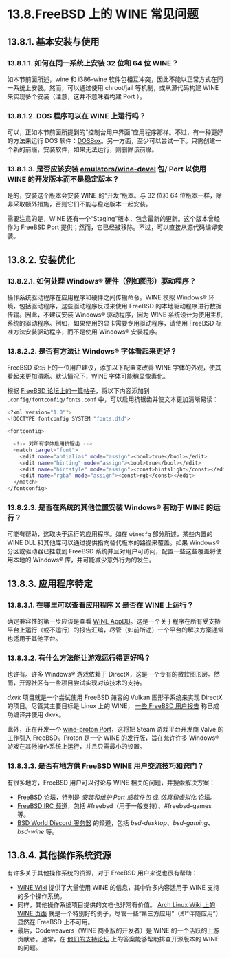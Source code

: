 # 13.8.FreeBSD 上的 WINE 常见问题

## 13.8.1. 基本安装与使用

### 13.8.1.1. 如何在同一系统上安装 32 位和 64 位 WINE？

如本节前面所述，wine 和 i386-wine 软件包相互冲突，因此不能以正常方式在同一系统上安装。然而，可以通过使用 chroot/jail 等机制，或从源代码构建 WINE 来实现多个安装（注意，这并不意味着构建 Port ）。

### 13.8.1.2. DOS 程序可以在 WINE 上运行吗？

可以，正如本节前面所提到的“控制台用户界面”应用程序那样。不过，有一种更好的方法来运行 DOS 软件：[DOSBox](https://cgit.freebsd.org/ports/tree/emulators/dosbox/)。另一方面，至少可以尝试一下。只需创建一个新的前缀，安装软件，如果无法运行，则删除该前缀。

### 13.8.1.3. 是否应该安装 [emulators/wine-devel](https://cgit.freebsd.org/ports/tree/emulators/wine-devel/) 包/ Port 以使用 WINE 的开发版本而不是稳定版本？

是的，安装这个版本会安装 WINE 的“开发”版本。与 32 位和 64 位版本一样，除非采取额外措施，否则它们不能与稳定版本一起安装。

需要注意的是，WINE 还有一个“Staging”版本，包含最新的更新。这个版本曾经作为 FreeBSD Port 提供；然而，它已经被移除。不过，可以直接从源代码编译安装。

## 13.8.2. 安装优化

### 13.8.2.1. 如何处理 Windows® 硬件（例如图形）驱动程序？

操作系统驱动程序在应用程序和硬件之间传输命令。WINE 模拟 Windows® 环境，包括驱动程序，这些驱动程序反过来使用 FreeBSD 的本地驱动程序进行数据传输。因此，不建议安装 Windows® 驱动程序，因为 WINE 系统设计为使用主机系统的驱动程序。例如，如果使用的显卡需要专用驱动程序，请使用 FreeBSD 标准方法安装驱动程序，而不是使用 Windows® 安装程序。

### 13.8.2.2. 是否有方法让 Windows® 字体看起来更好？

FreeBSD 论坛上的一位用户建议，添加以下配置来改善 WINE 字体的外观，使其看起来更加清晰。默认情况下，WINE 字体可能稍显像素化。

根据 [FreeBSD 论坛上的一篇帖子](https://forums.freebsd.org/threads/make-wine-ui-fonts-look-good.68273/)，将以下内容添加到 `.config/fontconfig/fonts.conf` 中，可以启用抗锯齿并使文本更加清晰易读：

```sh
<?xml version="1.0"?>
<!DOCTYPE fontconfig SYSTEM "fonts.dtd">

<fontconfig>

  <!-- 对所有字体启用抗锯齿 -->
  <match target="font">
    <edit name="antialias" mode="assign"><bool>true</bool></edit>
    <edit name="hinting" mode="assign"><bool>true</bool></edit>
    <edit name="hintstyle" mode="assign"><const>hintslight</const></edit>
    <edit name="rgba" mode="assign"><const>rgb</const></edit>
  </match>
</fontconfig>
```

### 13.8.2.3. 是否在系统的其他位置安装 Windows® 有助于 WINE 的运行？

可能有帮助，这取决于运行的应用程序。如在 `winecfg` 部分所述，某些内置的 WINE DLL 和其他库可以通过提供指向替代版本的路径来覆盖。如果 Windows® 分区或驱动器已挂载到 FreeBSD 系统并且对用户可访问，配置一些这些覆盖将使用本地的 Windows® 库，并可能减少意外行为的发生。

## 13.8.3. 应用程序特定

### 13.8.3.1. 在哪里可以查看应用程序 X 是否在 WINE 上运行？

确定兼容性的第一步应该是查看 [WINE AppDB](https://appdb.winehq.org/)。这是一个关于程序在所有受支持平台上运行（或不运行）的报告汇编，尽管（如前所述）一个平台的解决方案通常也适用于其他平台。

### 13.8.3.2. 有什么方法能让游戏运行得更好吗？

也许有。许多 Windows® 游戏依赖于 DirectX，这是一个专有的微软图形层。然而，开源社区有一些项目尝试实现对该技术的支持。

*dxvk* 项目就是一个尝试使用 FreeBSD 兼容的 Vulkan 图形子系统来实现 DirectX 的项目。尽管其主要目标是 Linux 上的 WINE， [一些 FreeBSD 用户报告](https://forums.freebsd.org/threads/what-about-gaming-on-freebsd.723/page-9) 称已成功编译并使用 dxvk。

此外，正在开发一个 [wine-proton  Port](https://www.freshports.org/emulators/wine-proton/)，这将把 Steam 游戏平台开发商 Valve 的工作引入 FreeBSD。Proton 是一个 WINE 的发行版，旨在允许许多 Windows® 游戏在其他操作系统上运行，并且只需最小的设置。

### 13.8.3.3. 是否有地方供 FreeBSD WINE 用户交流技巧和窍门？

有很多地方，FreeBSD 用户可以讨论与 WINE 相关的问题，并搜索解决方案：

* [FreeBSD 论坛](https://forums.freebsd.org/)，特别是 *安装和维护 Port 或软件包* 或 *仿真和虚拟化* 论坛。
* [FreeBSD IRC 频道](https://wiki.freebsd.org/IRC/Channels)，包括 #freebsd（用于一般支持）、#freebsd-games 等。
* [BSD World Discord 服务器](https://discord.gg/2CCuhCt) 的频道，包括 *bsd-desktop*、*bsd-gaming*、*bsd-wine* 等。

## 13.8.4. 其他操作系统资源

有许多关于其他操作系统的资源，对于 FreeBSD 用户来说也很有帮助：

* [WINE Wiki](https://wiki.winehq.org/) 提供了大量使用 WINE 的信息，其中许多内容适用于 WINE 支持的多个操作系统。
* 同样，其他操作系统项目提供的文档也非常有价值。 [Arch Linux Wiki 上的 WINE 页面](https://wiki.archlinux.org/title/wine) 就是一个特别好的例子，尽管一些“第三方应用”（即“伴随应用”）显然在 FreeBSD 上不可用。
* 最后，Codeweavers（WINE 商业版的开发者）是 WINE 的一个活跃的上游贡献者。通常，在 [他们的支持论坛](https://www.codeweavers.com/support/forums) 上的答案能够帮助排查开源版本的 WINE 的问题。
